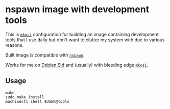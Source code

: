 # nspawn image with development tools

This is [`mkosi`](https://github.com/systemd/mkosi) configuration for building
an image containing development tools that I use daily but don't want to
clutter my system with due to various reasons.

Built image is compatible with [`nspawn`](https://www.freedesktop.org/software/systemd/man/systemd-nspawn.html).

Works for me on [Debian Sid](https://wiki.debian.org/DebianUnstable)
and (usually) with bleeding edge
[`mkosi`](https://github.com/systemd/mkosi/commit/19bb5e274d9a9c23891905c4bcbb8f68955a701d).

## Usage

```
make
sudo make install
machinectl shell $USER@tools
```
